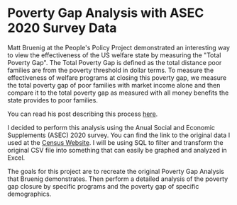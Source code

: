 # Poverty Gap Analysis with ASEC 2020 Survey Data
Matt Bruenig at the People's Policy Project demonstrated an interesting way to view the effectiveness of the US welfare state by measuring the "Total Poverty Gap". The Total Poverty Gap is defined as the total distance poor families are from the poverty threshold in dollar terms. To measure the effectiveness of welfare programs at closing this poverty gap, we measure the total poverty gap of poor families with market income alone and then compare it to the total poverty gap as measured with all money benefits the state provides to poor families. 

You can read his post describing this process [here](https://www.peoplespolicyproject.org/2019/09/16/the-us-welfare-state-cut-poverty-by-two-thirds-in-2018/).

I decided to perform this analysis using the Anual Social and Economic Supplements (ASEC) 2020 survey. You can find the link to the original data I used at the [Census Website](https://www.census.gov/data/datasets/time-series/demo/cps/cps-asec.html). I will be using SQL to filter and transform the original CSV file into something that can easily be graphed and analyzed in Excel.

The goals for this project are to recreate the original Poverty Gap Analysis that Bruenig demonstrates. Then perform a detailed analysis of the poverty gap closure by specific programs and the poverty gap of specific demographics. 

